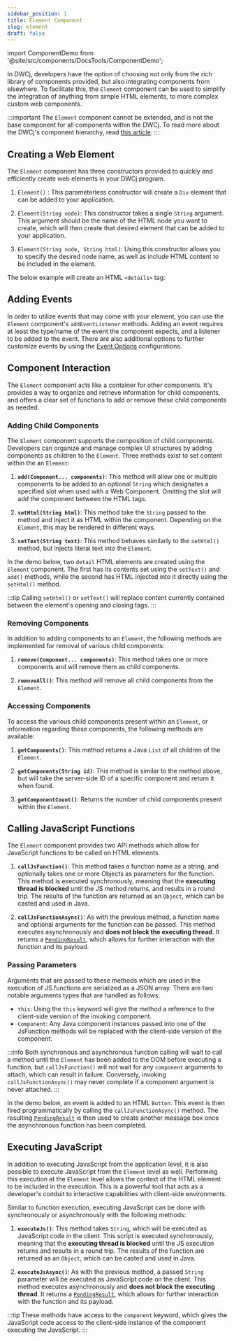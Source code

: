 ```yaml
---
sidebar_position: 1
title: Element Component
slug: element
draft: false
---
```


import ComponentDemo from '@site/src/components/DocsTools/ComponentDemo';


In DWCj, developers have the option of choosing not only from the rich library of components provided, but also integrating components from elsewhere. To facilitate this, the `Element` component can be used to simplify the integration of anything from simple HTML elements, to more complex custom web components. 

:::important
The `Element` component cannot be extended, and is not the base component for all components within the DWCj. To read more about the DWCj's component hierarchy, read [this article](../../architecture/controls-components.md).
:::

## Creating a Web Element

The `Element` component has three constructors provided to quickly and efficiently create web elements in your DWCj program.

1. `Element()` : This parameterless constructor will create a `Div` element that can be added to your application. 

2. `Element(String node)`: This constructor takes a single `String` argument. This argument should be the name of the HTML node you want to create, which will then create that desired element that can be added to your application.

3. `Element(String node, String html)`: Using this constructor allows you to specify the desired node name, as well as include HTML content to be included in the element. 

The below example will create an HTML `<details>` tag:

<ComponentDemo 
path='https://hot.bbx.kitchen/webapp/controlsamples/DetailsConstructor' 
javaE='https://raw.githubusercontent.com/DwcJava/ControlSamples/main/src/main/java/demos/webcomponents/DetailsConstructor.java'
height='175px'
/>

## Adding Events

In order to utilize events that may come with your element, you can use the `Element` component's `addEventListener` methods. Adding an event requires at least the type/name of the event the component expects, and a listener to be added to the event. There are also additional options to further customize events by using the [Event Options](#) configurations.

<ComponentDemo 
path='https://hot.bbx.kitchen/webapp/controlsamples/DetailsEvent' 
javaE='https://raw.githubusercontent.com/DwcJava/ControlSamples/main/src/main/java/demos/webcomponents/DetailsEvent.java'
height='175px'
/>

## Component Interaction

The `Element` component acts like a container for other components. It's provides a way to organize and retrieve information for child components, and offers a clear set of functions to add or remove these child components as needed.


### Adding Child Components

The `Element` component supports the composition of child components. Developers can organize and manage complex UI structures by adding components as children to the `Element`. Three methods exist to set content within the an `Element`:

1. **`add(Component... components)`**: This method will allow one or multiple components to be added to an optional `String` which designates a specified slot when used with a Web Component. Omitting the slot will add the component between the HTML tags.

2. **`setHtml(String html)`**: This method take the `String` passed to the method and inject it as HTML within the component. Depending on the `Element`, this may be rendered in different ways.

3. **`setText(String text)`**: This method behaves similarly to the `setHtml()` method, but injects literal text into the `Element`.

In the demo below, two `detail` HTML elements are created using the `Element` component. The first has its contents set using the `setText()` and `add()` methods, while the second has HTML injected into it directly using the `setHtml()` method.

<ComponentDemo 
path='https://hot.bbx.kitchen/webapp/controlsamples/DetailsSlots' 
javaE='https://raw.githubusercontent.com/DwcJava/ControlSamples/main/src/main/java/demos/webcomponents/DetailsSlots.java'
height='175px'
/>

:::tip
Calling `setHtml()` or `setText()` will replace content currently contained between the element's opening and closing tags.
:::

### Removing Components

In addition to adding components to an `Element`, the following methods are implemented for removal of various child components:

1. **`remove(Component... components)`**: This method takes one or more components and will remove them as child components.

2. **`removeAll()`**: This method will remove all child components from the `Element`.

### Accessing Components

To access the various child components present within an `Element`, or information regarding these components, the following methods are available:

1. **`getComponents()`**: This method returns a Java `List` of all children of the `Element`. 

2. **`getComponents(String id)`**: This method is similar to the method above, but will take the server-side ID of a specific component and return it when found.

3. **`getComponentCount()`**: Returns the number of child components present within the `Element`. 


## Calling JavaScript Functions

The `Element` component provides two API methods which allow for JavaScript functions to be called on HTML elements. 

1. **`callJsFunction()`**: This method takes a function name as a string, and optionally takes one or more Objects as parameters for the function. This method is executed synchronously, meaning that the **executing thread is blocked** until the JS method returns, and results in a round trip. The results of the function are returned as an `Object`, which can be casted and used in Java. 

2. **`callJsFunctionAsync()`**: As with the previous method, a function name and optional arguments for the function can be passed. This method executes asynchronously and **does not block the executing thread**. It returns a [`PendingResult`](#), which allows for further interaction with the function and its payload.

### Passing Parameters

Arguments that are passed to these methods which are used in the execution of JS functions are serialized as a JSON array. There are two notable arguments types that are handled as follows:
- `this`: Using the `this` keyword will give the method a reference to the client-side version of the invoking component.
- `Component`: Any Java component instances passed into one of the JsFunction methods will be replaced with the client-side version of the component.

:::info
Both synchronous and asynchronous function calling will wait to call a method until the `Element` has been added to the DOM before executing a function, but `callJsFunction()` will not wait for any `component` arguments to attach, which can result in failure. Conversely, invoking `callJsFunctionAsync()` may never complete if a component argument is never attached.
:::

In the demo below, an event is added to an HTML `Button`. This event is then fired programmatically by calling the `callJsFunctionAsync()` method. The resulting [`PendingResult`](#) is then used to create another message box once the asynchronous function has been completed.

<ComponentDemo 
path='https://hot.bbx.kitchen/webapp/controlsamples/ButtonFunction' 
javaE='https://raw.githubusercontent.com/DwcJava/ControlSamples/main/src/main/java/demos/webcomponents/ButtonFunction.java'
height='175px'
/>

## Executing JavaScript

In addition to executing JavaScript from the application level, it is also possible to execute JavaScript from the `Element` level as well. Performing this execution at the `Element` level allows the context of the HTML element to be included in the execution. This is a powerful tool that acts as a developer's conduit to interactive capabilities with client-side environments.

Similar to function execution, executing JavaScript can be done with synchronously or asynchronously with the following methods:

1. **`executeJs()`**: This method takes `String`, which will be executed as JavaScript code in the client. This script is executed synchronously, meaning that the **executing thread is blocked** until the JS execution returns and results in a round trip. The results of the function are returned as an `Object`, which can be casted and used in Java.

2. **`executeJsAsync()`**: As with the previous method, a passed `String` parameter will be executed as JavaScript code on the client. This method executes asynchronously and **does not block the executing thread**. It returns a [`PendingResult`](#), which allows for further interaction with the function and its payload.

:::tip
These methods have access to the `component` keyword, which gives the JavaScript code access to the client-side instance of the component executing the JavaScript.
:::
